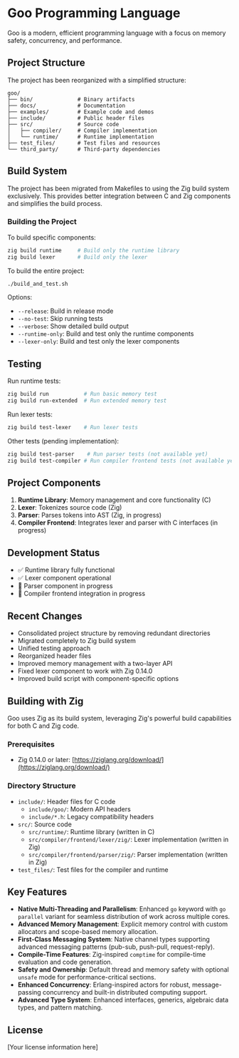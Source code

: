 # Goo Programming Language

Goo is a modern, efficient programming language with a focus on memory safety, concurrency, and performance.

## Project Structure

The project has been reorganized with a simplified structure:

```
goo/
├── bin/              # Binary artifacts 
├── docs/             # Documentation
├── examples/         # Example code and demos
├── include/          # Public header files
├── src/              # Source code
│   ├── compiler/     # Compiler implementation
│   └── runtime/      # Runtime implementation
├── test_files/       # Test files and resources
└── third_party/      # Third-party dependencies
```

## Build System

The project has been migrated from Makefiles to using the Zig build system exclusively. This provides better integration between C and Zig components and simplifies the build process.

### Building the Project

To build specific components:

```bash
zig build runtime     # Build only the runtime library
zig build lexer       # Build only the lexer
```

To build the entire project:

```bash
./build_and_test.sh
```

Options:
- `--release`: Build in release mode
- `--no-test`: Skip running tests
- `--verbose`: Show detailed build output
- `--runtime-only`: Build and test only the runtime components
- `--lexer-only`: Build and test only the lexer components

## Testing

Run runtime tests:

```bash
zig build run           # Run basic memory test
zig build run-extended  # Run extended memory test
```

Run lexer tests:

```bash
zig build test-lexer    # Run lexer tests
```

Other tests (pending implementation):

```bash
zig build test-parser    # Run parser tests (not available yet)
zig build test-compiler # Run compiler frontend tests (not available yet)
```

## Project Components

1. **Runtime Library**: Memory management and core functionality (C)
2. **Lexer**: Tokenizes source code (Zig)
3. **Parser**: Parses tokens into AST (Zig, in progress)
4. **Compiler Frontend**: Integrates lexer and parser with C interfaces (in progress)

## Development Status

- ✅ Runtime library fully functional
- ✅ Lexer component operational
- 🔄 Parser component in progress
- 🔄 Compiler frontend integration in progress

## Recent Changes

- Consolidated project structure by removing redundant directories
- Migrated completely to Zig build system
- Unified testing approach
- Reorganized header files
- Improved memory management with a two-layer API
- Fixed lexer component to work with Zig 0.14.0
- Improved build script with component-specific options

## Building with Zig

Goo uses Zig as its build system, leveraging Zig's powerful build capabilities for both C and Zig code.

### Prerequisites

- Zig 0.14.0 or later: [https://ziglang.org/download/](https://ziglang.org/download/)

### Directory Structure

- `include/`: Header files for C code
  - `include/goo/`: Modern API headers
  - `include/*.h`: Legacy compatibility headers
- `src/`: Source code
  - `src/runtime/`: Runtime library (written in C)
  - `src/compiler/frontend/lexer/zig/`: Lexer implementation (written in Zig)
  - `src/compiler/frontend/parser/zig/`: Parser implementation (written in Zig)
- `test_files/`: Test files for the compiler and runtime

## Key Features

- **Native Multi-Threading and Parallelism**: Enhanced `go` keyword with `go parallel` variant for seamless distribution of work across multiple cores.
- **Advanced Memory Management**: Explicit memory control with custom allocators and scope-based memory allocation.
- **First-Class Messaging System**: Native channel types supporting advanced messaging patterns (pub-sub, push-pull, request-reply).
- **Compile-Time Features**: Zig-inspired `comptime` for compile-time evaluation and code generation.
- **Safety and Ownership**: Default thread and memory safety with optional `unsafe` mode for performance-critical sections.
- **Enhanced Concurrency**: Erlang-inspired actors for robust, message-passing concurrency and built-in distributed computing support.
- **Advanced Type System**: Enhanced interfaces, generics, algebraic data types, and pattern matching.

## License

[Your license information here] 